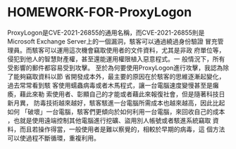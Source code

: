 # HOMEWORK-FOR-ProxyLogon
ProxyLogon是CVE-2021-26855的通用名稱，而CVE-2021-26855則是
Microsoft Exchange Server上的一個漏洞，駭客可以通過繞過身份驗證
冒充管理員。而駭客可以運用這次機會竊取使用者的文件資料，尤其是非政
府單位等，侵犯到他人的智慧財產權，甚至還能運用權限植入惡意程式。一
般情況下，所有受影響的郵件都容易受到攻擊。
    至於為何要使用ProxyLogon進行攻擊，我認為除了能夠竊取資料以節
省開發成本外，最主要的原因在於駭客的思維逐漸起變化，過去常常看到駭
客使用蠕蟲病毒或者木馬程式，讓一台電腦速度變慢甚至是癱瘓，藉此來勒
索使用者、彰顯自己的才能或者藉此來報復社會，但是隨著科技日新月異，
防毒技術越來越好，駭客駭進一台電腦所需成本也越來越高，因此比起如何
「破壞」一台電腦，駭客們更傾向於如何利用一台電腦，來回收自己的成本
，也就是使用遠端控制其他電腦進行挖礦、盜用別人帳號或者駭進系統竊取
資料，而且若操作得當，一般使用者是難以察覺的，相較於早期的病毒，這
個方法可以使過程不斷循環，重複利用。
